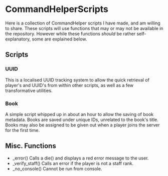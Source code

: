 # CommandHelperScripts
Here is a collection of CommandHelper scripts I have made, and am willing to share. These scripts will use functions that may or may not be available in the repository. However while these functions *should* be rather self-explanatory, some are explained below.

## Scripts
### UUID
This is a localised UUID tracking system to allow the quick retrieval of player's and UUID's from within other scripts, as well as a few transformative utilities.

### Book
A simple script whipped up in about an hour to allow the saving of book metadata. Books are saved under unique IDs, unrelated to the book's title. Books may also be assigned to be given out when a player joins the server for the first time.

## Misc. Functions
* _error()
Calls a die() and displays a red error message to the user.
* _verify_staff()
Calls an error if the player is not a staff rank.
* _no_console()
Cannot be run from console.
